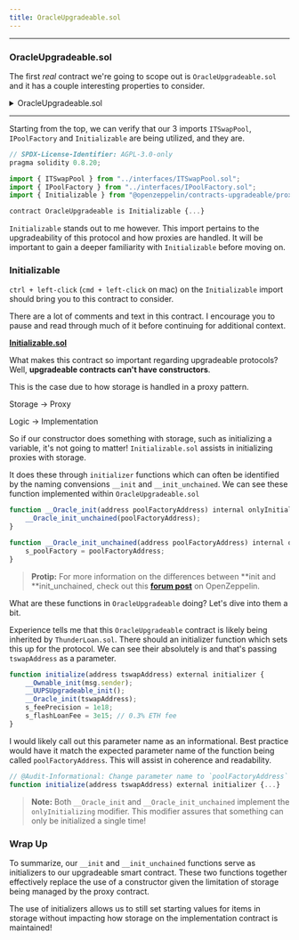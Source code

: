```yaml
---
title: OracleUpgradeable.sol
---
```


---

### OracleUpgradeable.sol

The first _real_ contract we're going to scope out is `OracleUpgradeable.sol` and it has a couple interesting properties to consider.

<details>
<summary>OracleUpgradeable.sol</summary>

```js
// SPDX-License-Identifier: AGPL-3.0-only
pragma solidity 0.8.20;

import { ITSwapPool } from "../interfaces/ITSwapPool.sol";
import { IPoolFactory } from "../interfaces/IPoolFactory.sol";
import { Initializable } from "@openzeppelin/contracts-upgradeable/proxy/utils/Initializable.sol";

contract OracleUpgradeable is Initializable {
    address private s_poolFactory;

    function __Oracle_init(address poolFactoryAddress) internal onlyInitializing {
        __Oracle_init_unchained(poolFactoryAddress);
    }

    function __Oracle_init_unchained(address poolFactoryAddress) internal onlyInitializing {
        s_poolFactory = poolFactoryAddress;
    }

    function getPriceInWeth(address token) public view returns (uint256) {
        address swapPoolOfToken = IPoolFactory(s_poolFactory).getPool(token);
        return ITSwapPool(swapPoolOfToken).getPriceOfOnePoolTokenInWeth();
    }

    function getPrice(address token) external view returns (uint256) {
        return getPriceInWeth(token);
    }

    function getPoolFactoryAddress() external view returns (address) {
        return s_poolFactory;
    }
}

```

</details>

---

Starting from the top, we can verify that our 3 imports `ITSwapPool`, `IPoolFactory` and `Initializable` are being utilized, and they are.

```js
// SPDX-License-Identifier: AGPL-3.0-only
pragma solidity 0.8.20;

import { ITSwapPool } from "../interfaces/ITSwapPool.sol";
import { IPoolFactory } from "../interfaces/IPoolFactory.sol";
import { Initializable } from "@openzeppelin/contracts-upgradeable/proxy/utils/Initializable.sol";

contract OracleUpgradeable is Initializable {...}
```

`Initializable` stands out to me however. This import pertains to the upgradeability of this protocol and how proxies are handled. It will be important to gain a deeper familiarity with `Initializable` before moving on.

### Initializable

`ctrl + left-click` (`cmd + left-click` on mac) on the `Initializable` import should bring you to this contract to consider.

There are a lot of comments and text in this contract. I encourage you to pause and read through much of it before continuing for additional context.

[**Initializable.sol**](https://github.com/OpenZeppelin/openzeppelin-contracts/blob/master/contracts/proxy/utils/Initializable.sol)

What makes this contract so important regarding upgradeable protocols? Well, **upgradeable contracts can't have constructors**.

This is the case due to how storage is handled in a proxy pattern.

Storage -> Proxy

Logic -> Implementation

So if our constructor does something with storage, such as initializing a variable, it's not going to matter!
`Initializable.sol` assists in initializing proxies with storage.

It does these through `initializer` functions which can often be identified by the naming convensions `__init` and `__init_unchained`. We can see these function implemented within `OracleUpgradeable.sol`

```js
function __Oracle_init(address poolFactoryAddress) internal onlyInitializing {
    __Oracle_init_unchained(poolFactoryAddress);
}

function __Oracle_init_unchained(address poolFactoryAddress) internal onlyInitializing {
    s_poolFactory = poolFactoryAddress;
}
```

> **Protip:** For more information on the differences between **init and **init_unchained, check out this [**forum post**](https://forum.openzeppelin.com/t/difference-between-init-and-init-unchained/25255) on OpenZeppelin.

What are these functions in `OracleUpgradeable` doing? Let's dive into them a bit.

Experience tells me that this `OracleUpgradeable` contract is likely being inherited by `ThunderLoan.sol`. There should an initializer function which sets this up for the protocol. We can see their absolutely is and that's passing `tswapAddress` as a parameter.

```js
function initialize(address tswapAddress) external initializer {
    __Ownable_init(msg.sender);
    __UUPSUpgradeable_init();
    __Oracle_init(tswapAddress);
    s_feePrecision = 1e18;
    s_flashLoanFee = 3e15; // 0.3% ETH fee
}
```

I would likely call out this parameter name as an informational. Best practice would have it match the expected parameter name of the function being called `poolFactoryAddress`. This will assist in coherence and readability.

```js
// @Audit-Informational: Change parameter name to `poolFactoryAddress` for consistency with OracleUpgradeable.sol::__Oracle_init
function initialize(address tswapAddress) external initializer {...}
```

> **Note:** Both `__Oracle_init` and `__Oracle_init_unchained` implement the `onlyInitializing` modifier. This modifier assures that something can only be initialized a single time!

### Wrap Up

To summarize, our `__init` and `__init_unchained` functions serve as initializers to our upgradeable smart contract. These two functions together effectively replace the use of a constructor given the limitation of storage being managed by the proxy contract.

The use of initializers allows us to still set starting values for items in storage without impacting how storage on the implementation contract is maintained!
